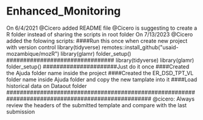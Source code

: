 # Enhanced_Monitoring
On 6/4/2021
@Cicero added README file
@Cicero is suggesting to create a R folder instead of sharing the scripts in root folder
On 7/13/2023
@Cicero added the folowing scripts:
####Run this once when create new project with version control
library(tidyverse)
remotes::install_github("usaid-mozambique/mozR")
library(glamr)
folder_setup()
################################
library(tidyverse)
library(glamr)
folder_setup()
######################Just do it once
####Created the Ajuda folder name  inside the project
####Created the ER_DSD_TPT_VL folder name inside Ajuda folder and copy the new tamplate into it
####Load historical data on Dataout folder
###################################################################################################
@cicero: Always review the headers of the submitted template and compare with the last submission

